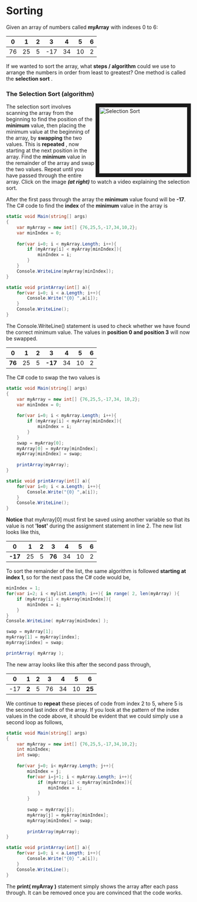 # Sorting

Given an array of numbers called **myArray** with indexes 0 to 6:

| 0 | 1 | 2 | 3 | 4 | 5 | 6 |
| :---: | :---: | :---: | :---: | :---: | :---: | :---: |
| 76 | 25 | 5 | -17 | 34 | 10 | 2 |

If we wanted to sort the array, what **steps / algorithm** could we use to arrange the numbers in order from least to greatest? One method is called the **selection sort** .

### The Selection Sort \(algorithm\)
<a href="http://www.youtube.com/watch?feature=player_embedded&v=f8hXR_Hvybo " target="_blank"><img align="right" src="http://img.youtube.com/vi/f8hXR_Hvybo/0.jpg" alt="Selection Sort" width="240" height="180" border="10" /></a>

The selection sort involves scanning the array from the beginning to find the position of the **minimum** value, then placing the minimum value at the beginning of the array, by **swapping** the two values. This is **repeated** , now starting at the next position in the array. Find the **minimum** value in the remainder of the array and swap the two values. Repeat until you have passed through the entire array. Click on the image ***(at right)*** to watch a video explaining the selection sort. 

After the first pass through the array the **minimum** value found will be **-17**. The C# code to find the **index** of the **minimum** value in the array is

```csharp
static void Main(string[] args)
{
    var myArray = new int[] {76,25,5,-17,34,10,2};
    var minIndex = 0;
    
    for(var i=0; i < myArray.Length; i++){
        if (myArray[i] < myArray[minIndex]){
            minIndex = i;
        }
    }
    Console.WriteLine(myArray[minIndex]);
}

static void printArray(int[] a){
    for(var i=0; i < a.Length; i++){
        Console.Write("{0} ",a[i]);
    }
    Console.WriteLine();
}
```

The Console.WriteLine() statement is used to check whether we have found the correct minimum value.  The values in **position 0 and position 3** will now be swapped.


| 0 | 1 | 2 | 3 | 4 | 5 | 6 |
| :---: | :---: | :---: | :---: | :---: | :---: | :---: |
| **76** | 25 | 5 | **-17** | 34 | 10 | 2 |

 The C# code to swap the two values is
 
```csharp
static void Main(string[] args)
{
    var myArray = new int[] {76,25,5,-17,34, 10,2};
    var minIndex = 0;
    
    for(var i=0; i < myArray.Length; i++){
        if (myArray[i] < myArray[minIndex]){
            minIndex = i;
        }
    }
    swap = myArray[0];
    myArray[0] = myArray[minIndex];
    myArray[minIndex] = swap;
    
    printArray(myArray);
}

static void printArray(int[] a){
    for(var i=0; i < a.Length; i++){
        Console.Write("{0} ",a[i]);
    }
    Console.WriteLine();
}
```

**Notice** that myArray\[0\] must first be saved using another variable so that its value is not **'lost'** during the assignment statement in line 2.  The new list looks like this,

| 0 | 1 | 2 | 3 | 4 | 5 | 6 |
| :---: | :---: | :---: | :---: | :---: | :---: | :---: |
| **-17** | 25 | 5 | **76** | 34 | 10 | 2 |

To sort the remainder of the list, the same algorithm is followed **starting at index 1**, so for the next pass the C# code would be,

```csharp
minIndex = 1;
for(var i=2; i < mylist.Length; i++){ in range( 2, len(myArray) ){
    if (myArray[i] < myArray[minIndex]){
        minIndex = i;
    }
}
Console.WriteLine( myArray[minIndex] );

swap = myArray[1];
myArray[1] = myArray[index];
myArray[index] = swap;

printArray( myArray );
```

The new array looks like this after the second pass through,

| 0 | 1 | 2 | 3 | 4 | 5 | 6 |
| :---: | :---: | :---: | :---: | :---: | :---: | :---: |
| -17 | **2** | 5 | 76 | 34 | 10 | **25** |

We continue to **repeat** these pieces of code from index 2 to 5, where 5 is the second last index of the array.  If you look at the pattern of the index values in the code above, it should be evident that we could simply use a second loop as follows,

```csharp
static void Main(string[] args)
{
    var myArray = new int[] {76,25,5,-17,34,10,2};
    int minIndex;
    int swap;
    
    for(var j=0; i< myArray.Length; j++){
        minIndex = j;
        for(var i=j+1; i < myArray.Length; i++){
            if (myArray[i] < myArray[minIndex]){
                minIndex = i;
            }
        }
        
        swap = myArray[j];
        myArray[j] = myArray[minIndex];
        myArray[minIndex] = swap;
    
        printArray(myArray);
}

static void printArray(int[] a){
    for(var i=0; i < a.Length; i++){
        Console.Write("{0} ",a[i]);
    }
    Console.WriteLine();
}
```

The **print\( myArray \)** statement simply shows the array after each pass through.  It can be removed once you are convinced that the code works.

